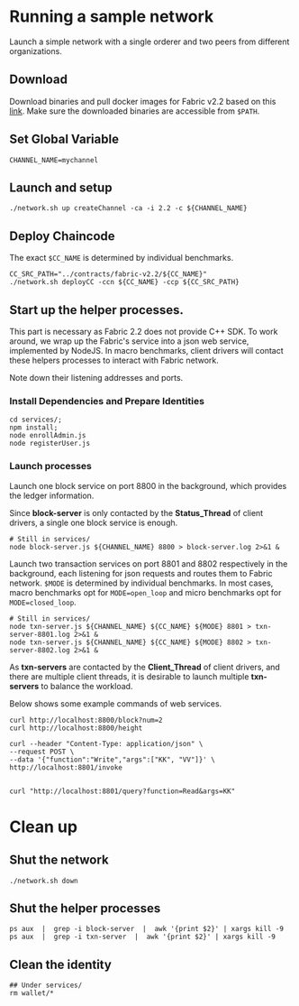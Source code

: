 # Running a sample network
Launch a simple network with a single orderer and two peers from different organizations. 
## Download 
Download binaries and pull docker images for Fabric v2.2 based on this [link](https://hyperledger-fabric.readthedocs.io/en/latest/install.html). 
Make sure the downloaded binaries are accessible from `$PATH`.

## Set Global Variable
```
CHANNEL_NAME=mychannel
```

## Launch and setup
```
./network.sh up createChannel -ca -i 2.2 -c ${CHANNEL_NAME}
```

## Deploy Chaincode
The exact `$CC_NAME` is determined by individual benchmarks. 
```
CC_SRC_PATH="../contracts/fabric-v2.2/${CC_NAME}"
./network.sh deployCC -ccn ${CC_NAME} -ccp ${CC_SRC_PATH}
```

## Start up the helper processes.
This part is necessary as Fabric 2.2 does not provide C++ SDK. To work around, we wrap up the Fabric's service into a json web service, implemented by NodeJS. In macro benchmarks, client drivers will contact these helpers processes to interact with Fabric network. 

Note down their listening addresses and ports. 

### Install Dependencies and Prepare Identities
```
cd services/;
npm install;
node enrollAdmin.js
node registerUser.js
```

### Launch processes

Launch one block service on port 8800 in the background, which provides the ledger information. 

Since __block-server__ is only contacted by the __Status_Thread__ of client drivers, a single one block service is enough. 
```
# Still in services/
node block-server.js ${CHANNEL_NAME} 8800 > block-server.log 2>&1 &
```

Launch two transaction services on port 8801 and 8802 respectively in the background, each listening for json requests and routes them to Fabric network. 
`$MODE` is determined by individual benchmarks. In most cases, macro benchmarks opt for `MODE=open_loop` and micro benchmarks opt for `MODE=closed_loop`. 
```
# Still in services/
node txn-server.js ${CHANNEL_NAME} ${CC_NAME} ${MODE} 8801 > txn-server-8801.log 2>&1 &
node txn-server.js ${CHANNEL_NAME} ${CC_NAME} ${MODE} 8802 > txn-server-8802.log 2>&1 &
```
As __txn-servers__ are contacted by the __Client_Thread__ of client drivers, and there are multiple client threads, it is desirable to launch multiple __txn-servers__ to balance the workload. 

Below shows some example commands of web services. 
```
curl http://localhost:8800/block?num=2
curl http://localhost:8800/height

curl --header "Content-Type: application/json" \
--request POST \
--data '{"function":"Write","args":["KK", "VV"]}' \
http://localhost:8801/invoke


curl "http://localhost:8801/query?function=Read&args=KK"
```

# Clean up
## Shut the network
```
./network.sh down
```

## Shut the helper processes
```
ps aux  |  grep -i block-server  |  awk '{print $2}' | xargs kill -9
ps aux  |  grep -i txn-server  |  awk '{print $2}' | xargs kill -9
```

## Clean the identity
```
## Under services/
rm wallet/*
```
